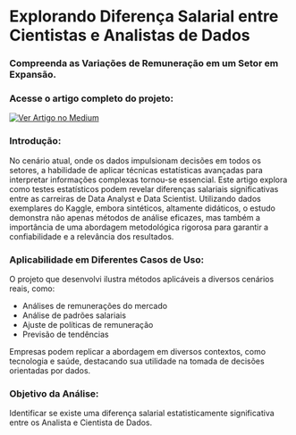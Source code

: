 # Explorando Diferença Salarial entre Cientistas e Analistas de Dados
### Compreenda as Variações de Remuneração em um Setor em Expansão.

### Acesse o artigo completo do projeto:
[![Ver Artigo no Medium](https://img.shields.io/badge/Ver_Artigo_no_Medium-03A57B?style=flat-square&logo=Medium&logoColor=white)](https://medium.com/@pedroalves112020/explorando-diferen%C3%A7a-salarial-entre-cientistas-e-analistas-de-dados-0ff0a0cd1e2c)

### Introdução:

No cenário atual, onde os dados impulsionam decisões em todos os setores, a habilidade de aplicar técnicas estatísticas avançadas para interpretar informações complexas tornou-se essencial. Este artigo explora como testes estatísticos podem revelar diferenças salariais significativas entre as carreiras de Data Analyst e Data Scientist. Utilizando dados exemplares do Kaggle, embora sintéticos, altamente didáticos, o estudo demonstra não apenas métodos de análise eficazes, mas também a importância de uma abordagem metodológica rigorosa para garantir a confiabilidade e a relevância dos resultados.

### Aplicabilidade em Diferentes Casos de Uso:
O projeto que desenvolvi ilustra métodos aplicáveis a diversos cenários reais, como:

- Análises de remunerações do mercado
- Análise de padrões salariais
- Ajuste de políticas de remuneração
- Previsão de tendências

Empresas podem replicar a abordagem em diversos contextos, como tecnologia e saúde, destacando sua utilidade na tomada de decisões orientadas por dados.

### Objetivo da Análise:
Identificar se existe uma diferença salarial estatisticamente significativa entre os Analista e Cientista de Dados.
